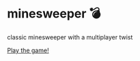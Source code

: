 # minesweeper 💣

classic minesweeper with a multiplayer twist

[Play the game!](https://mineswept.now.sh)